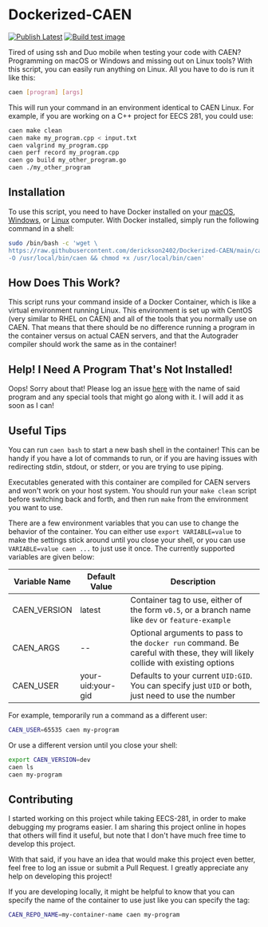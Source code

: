 # Dockerized-CAEN

[![Publish Latest](https://github.com/derickson2402/Dockerized-CAEN/actions/workflows/publish.yml/badge.svg)](https://github.com/derickson2402/Dockerized-CAEN/actions/workflows/publish.yml) [![Build test image](https://github.com/derickson2402/Dockerized-CAEN/actions/workflows/testing.yml/badge.svg)](https://github.com/derickson2402/Dockerized-CAEN/actions/workflows/publish-dev.yml)

Tired of using ssh and Duo mobile when testing your code with CAEN? Programming on macOS or Windows and missing out on Linux tools? With this script, you can easily run anything on Linux. All you have to do is run it like this:

```bash
caen [program] [args]
```

This will run your command in an environment identical to CAEN Linux. For example, if you are working on a C++ project for EECS 281, you could use:

```bash
caen make clean
caen make my_program.cpp < input.txt
caen valgrind my_program.cpp
caen perf record my_program.cpp
caen go build my_other_program.go
caen ./my_other_program
```

## Installation

To use this script, you need to have Docker installed on your [macOS](https://docs.docker.com/desktop/mac/install/), [Windows](https://docs.docker.com/desktop/windows/install/), or [Linux](https://docs.docker.com/engine/install/) computer. With Docker installed, simply run the following command in a shell:

```bash
sudo /bin/bash -c 'wget \
https://raw.githubusercontent.com/derickson2402/Dockerized-CAEN/main/caen \
-O /usr/local/bin/caen && chmod +x /usr/local/bin/caen'
```

## How Does This Work?

This script runs your command inside of a Docker Container, which is like a virtual environment running Linux. This environment is set up with CentOS (very similar to RHEL on CAEN) and all of the tools that you normally use on CAEN. That means that there should be no difference running a program in the container versus on actual CAEN servers, and that the Autograder compiler should work the same as in the container!

## Help! I Need A Program That's Not Installed!

Oops! Sorry about that! Please log an issue [here](https://github.com/derickson2402/Dockerized-CAEN/issues/new) with the name of said program and any special tools that might go along with it. I will add it as soon as I can!

## Useful Tips

You can run ```caen bash``` to start a new bash shell in the container! This can be handy if you have a lot of commands to run, or if you are having issues with redirecting stdin, stdout, or stderr, or you are trying to use piping.

Executables generated with this container are compiled for CAEN servers and won't work on your host system. You should run your ```make clean``` script before switching back and forth, and then run ```make``` from the environment you want to use.

There are a few environment variables that you can use to change the behavior of the container. You can either use ```export VARIABLE=value``` to make the settings stick around until you close your shell, or you can use ```VARIABLE=value caen ...``` to just use it once. The currently supported variables are given below:

Variable Name | Default Value | Description
--------------|---------------|------------
CAEN_VERSION  | latest        | Container tag to use, either of the form ```v0.5```, or a branch name like ```dev``` or ```feature-example```
CAEN_ARGS     | --            | Optional arguments to pass to the ```docker run``` command. Be careful with these, they will likely collide with existing options
CAEN_USER     | your-uid:your-gid | Defaults to your current ```UID:GID```. You can specify just ```UID``` or both, just need to use the number

For example, temporarily run a command as a different user:

```bash
CAEN_USER=65535 caen my-program
```

Or use a different version until you close your shell:

```bash
export CAEN_VERSION=dev
caen ls
caen my-program
```

## Contributing

I started working on this project while taking EECS-281, in order to make debugging my programs easier. I am sharing this project online in hopes that others will find it useful, but note that I don't have much free time to develop this project.

With that said, if you have an idea that would make this project even better, feel free to log an issue or submit a Pull Request. I greatly appreciate any help on developing this project!

If you are developing locally, it might be helpful to know that you can specify the name of the container to use just like you can specify the tag:

```bash
CAEN_REPO_NAME=my-container-name caen my-program
```
